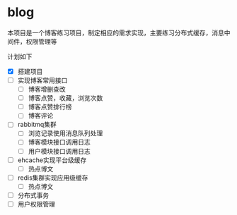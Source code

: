 # blog
本项目是一个博客练习项目，制定相应的需求实现，主要练习分布式缓存，消息中间件，权限管理等

计划如下


- [x] 搭建项目
- [ ] 实现博客常用接口
    - [ ] 博客增删查改
    - [ ] 博客点赞，收藏，浏览次数
    - [ ] 博客点赞排行榜
    - [ ] 博客评论
- [ ] rabbitmq集群
    - [ ] 浏览记录使用消息队列处理
    - [ ] 博客模块接口调用日志
    - [ ] 用户模块接口调用日志
- [ ] ehcache实现平台级缓存
    - [ ] 热点博文
- [ ] redis集群实现应用级缓存
    - [ ] 热点博文
- [ ] 分布式事务
- [ ] 用户权限管理